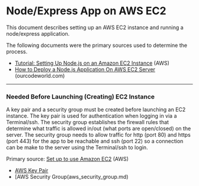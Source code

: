 # Node/Express App on AWS EC2

This document describes setting up an AWS EC2 instance and running a node/express application.

The following documents were the primary sources used to determine the process.

* [Tutorial: Setting Up Node.js on an Amazon EC2 Instance](https://docs.aws.amazon.com/sdk-for-javascript/v2/developer-guide/setting-up-node-on-ec2-instance.html) (AWS)
* [How to Deploy a Node.js Application On AWS EC2 Server](https://ourcodeworld.com/articles/read/977/how-to-deploy-a-node-js-application-on-aws-ec2-server) (ourcodeworld.com)

---

### Needed Before Launching (Creating) EC2 Instance

A key pair and a security group must be created before launching an EC2 instance. The key pair is used for authentication when logging in via a Terminal/ssh. The security group establishes the firewall rules that determine what traffic is allowed in/out (what ports are open/closed) on the server. The security group needs to allow traffic for http (port 80) and https (port 443) for the app to be reachable and ssh (port 22) so a connection can be make to the server using the Terminal/ssh to login.

Primary source: [Set up to use Amazon EC2](https://docs.aws.amazon.com/AWSEC2/latest/UserGuide/get-set-up-for-amazon-ec2.html) (AWS)

* [AWS Key Pair](aws_key_pair.md)
* [AWS Security Group(aws_security_group.md)




